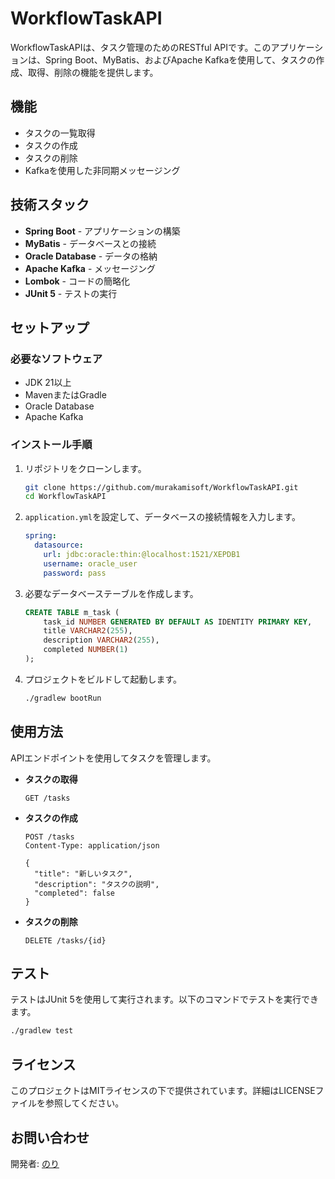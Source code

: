 # WorkflowTaskAPI

WorkflowTaskAPIは、タスク管理のためのRESTful APIです。このアプリケーションは、Spring Boot、MyBatis、およびApache Kafkaを使用して、タスクの作成、取得、削除の機能を提供します。

## 機能

- タスクの一覧取得
- タスクの作成
- タスクの削除
- Kafkaを使用した非同期メッセージング

## 技術スタック

- **Spring Boot** - アプリケーションの構築
- **MyBatis** - データベースとの接続
- **Oracle Database** - データの格納
- **Apache Kafka** - メッセージング
- **Lombok** - コードの簡略化
- **JUnit 5** - テストの実行

## セットアップ

### 必要なソフトウェア

- JDK 21以上
- MavenまたはGradle
- Oracle Database
- Apache Kafka

### インストール手順

1. リポジトリをクローンします。

   ```bash
   git clone https://github.com/murakamisoft/WorkflowTaskAPI.git
   cd WorkflowTaskAPI
   ```

2. `application.yml`を設定して、データベースの接続情報を入力します。

   ```yaml
   spring:
     datasource:
       url: jdbc:oracle:thin:@localhost:1521/XEPDB1
       username: oracle_user
       password: pass
   ```

3. 必要なデータベーステーブルを作成します。

   ```sql
   CREATE TABLE m_task (
       task_id NUMBER GENERATED BY DEFAULT AS IDENTITY PRIMARY KEY,
       title VARCHAR2(255),
       description VARCHAR2(255),
       completed NUMBER(1)
   );
   ```

4. プロジェクトをビルドして起動します。

   ```bash
   ./gradlew bootRun
   ```

## 使用方法

APIエンドポイントを使用してタスクを管理します。

- **タスクの取得**
  
  ```http
  GET /tasks
  ```

- **タスクの作成**
  
  ```http
  POST /tasks
  Content-Type: application/json

  {
    "title": "新しいタスク",
    "description": "タスクの説明",
    "completed": false
  }
  ```

- **タスクの削除**
  
  ```http
  DELETE /tasks/{id}
  ```

## テスト

テストはJUnit 5を使用して実行されます。以下のコマンドでテストを実行できます。

```bash
./gradlew test
```

## ライセンス

このプロジェクトはMITライセンスの下で提供されています。詳細はLICENSEファイルを参照してください。

## お問い合わせ

開発者: [のり](mailto:nori@vbminigame.sakura.ne.jp)